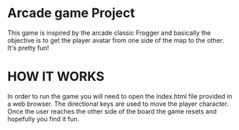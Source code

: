 # Arcade game Project
This game is inspired by the arcade classic Frogger and basically the objective is to get the player avatar from one side of the map to the other. It's pretty fun!

HOW IT WORKS
=============
In order to run the game you will need to open the index.html file provided in a web browser. The directional keys are used to move the player character. Once the user reaches the other side of the board the game resets and hopefully you find it fun. 

